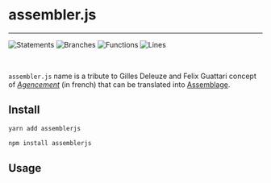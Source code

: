 # assembler.js

---

![Statements](https://img.shields.io/badge/statements-84.3%25-yellow.svg?style=flat) ![Branches](https://img.shields.io/badge/branches-74.58%25-red.svg?style=flat) ![Functions](https://img.shields.io/badge/functions-81.48%25-yellow.svg?style=flat) ![Lines](https://img.shields.io/badge/lines-83.9%25-yellow.svg?style=flat)

<br />

`assembler.js` name is a tribute to Gilles Deleuze and Felix Guattari concept of [_Agencement_](<https://fr.wikipedia.org/wiki/Agencement_(philosophie)>) (in french) that can be translated into [Assemblage](<https://en.wikipedia.org/wiki/Assemblage_(philosophy)>).

## Install

```sh
yarn add assemblerjs
```

```sh
npm install assemblerjs
```

## Usage
